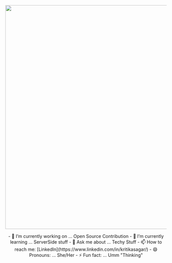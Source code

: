 


<p align="center">
<img src="https://media.giphy.com/media/jRAih7x2GxBEOQ3Kk7/giphy.gif" width="700" />
</p>








<p align="center">
- 🔭 I’m currently working on ... Open Source Contribution
- 🌱 I’m currently learning ... ServerSide stuff
- 💬 Ask me about ... Techy Stuff
- 📫 How to reach me: [LinkedIn](https://www.linkedin.com/in/kritikasagar/)
- 😄 Pronouns: ... She/Her
- ⚡ Fun fact: ... Umm "Thinking"

</p>

